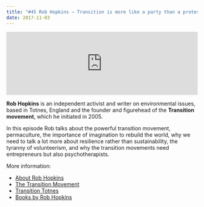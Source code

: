 ```yaml
---
title: "#45 Rob Hopkins – Transition is more like a party than a protest march"
date: 2017-11-03
---
```


<iframe src="https://w.soundcloud.com/player/?url=https%3A//api.soundcloud.com/tracks/350602054&amp;color=001665&amp;auto_play=false&amp;hide_related=false&amp;show_comments=true&amp;show_user=true&amp;show_reposts=false" width="100%" height="166" frameborder="no" scrolling="no"></iframe>

**Rob Hopkins** is an independent activist and writer on environmental issues, based in Totnes, England and the founder and figurehead of the **Transition movement**, which he initiated in 2005.

In this episode Rob talks about the powerful transition movement, permaculture, the importance of imagination to rebuild the world, why we need to talk a lot more about resilience rather than sustainability, the tyranny of volunteerism, and why the transition movements need entrepreneurs but also psychotherapists.

More information:

- [About Rob Hopkins](https://www.robhopkins.net/)
- [The Transition Movement](https://transitionnetwork.org/)
- [Transition Totnes](https://www.transitiontowntotnes.org/)
- [Books by Rob Hopkins](https://www.amazon.com/Rob-Hopkins/e/B001JOW0U4)
